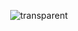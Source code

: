 
<div align=center>

![transparent](https://capsule-render.vercel.app/api?type=transparent&fontColor=703ee5&text=Lee%20Jeong-Dong&height=150&fontSize=60&desc=iOS%20Developer&descAlignY=85&descAlign=68)

<!-- <br>
<br>


[![Anurag's GitHub stats](https://github-readme-stats.vercel.app/api?username=ljdongz&show_icons=true&theme=solarized-light)](https://github.com/anuraghazra/github-readme-stats) -->

</div>

<!--
**ljdongz/ljdongz** is a ✨ _special_ ✨ repository because its `README.md` (this file) appears on your GitHub profile.

Here are some ideas to get you started:

- 🔭 I’m currently working on ...
- 🌱 I’m currently learning ...
- 👯 I’m looking to collaborate on ...
- 🤔 I’m looking for help with ...
- 💬 Ask me about ...
- 📫 How to reach me: ...
- 😄 Pronouns: ...
- ⚡ Fun fact: ...
-->

